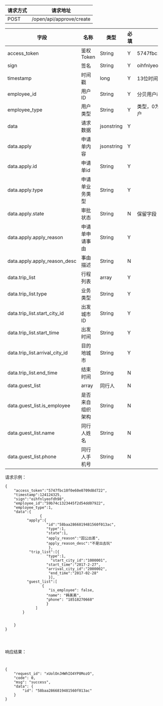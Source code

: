 请求方式|请求地址
----|---
POST|/open/api/approve/create


字段|名称|类型|必填|描述
----|---|---|---|---
access_token|鉴权Token|String|Y|5747fbc10f0e60e0709d8d722
sign|签名|String|Y| oihfnlyeofdh98
timestamp |时间戳|long|Y| 13位时间戳  1241243250000
employee\_id|用户ID|String|Y|分贝用户id或者第三方用户id
employee\_type|用户类型 |String|Y|类型，0为分贝用户，1为第三方用户
data |请求数据|jsonstring|Y|
data.apply |申请单内容| jsonstring |Y|
data.apply.id |申请单id|String|Y|
data.apply.type| 申请单业务类型| String |Y|
data.apply.state| 审批状态|String|N|保留字段
data.apply.apply\_reason |申请单申请事由| String |Y|
data.apply.apply\_reason\_desc |事由描述|String|N|
data.trip\_list| 行程列表| array |Y|
data.trip\_list.type| 业务类型|String|Y|
data.trip\_list.start\_city\_id| 出发城市ID| String |Y|
data.trip\_list.start\_time|出发时间 |String|Y|
data.trip\_list.arrival\_city\_id| 目的地城市|String|Y|
data.trip\_list.end\_time|结束时间|String|N|
data.guest\_list| array |同行人|N|
data.guest\_list.is\_employee|是否来自组织架构  |String|N|
data.guest\_list.name |同行人姓名 | String | N |
data.guest\_list.phone |同行人手机号 |String| N |





请求示例：


```
{
	"access_token":"5747fbc10f0e60e0709d8d722",
	"timestamp":124124325,
	"sign":"oihfnlyeofdh98",
	"employee_id":"59b74c1323445f2d54dd07922",
	"employee_type":1,
	"data":{
				{
		  "apply":{
		           "id":"58baa2866819481560f013ac",
		           "type":1,
		           "state":1,
		           "apply_reason":"因公出差",
		           "apply_reason_desc":"不是出去玩"
		            },
		   "trip_list":[{
		           "type":1,  
		             "start_city_id":"1000001",        
		           "start_time":"2017-2-27",
		           "arrival_city_id":"2000002",
		            "end_time":"2017-02-28"
		            }],
		  "guest_list":[
		         {
		            "is_employee": false,
		           "name": "韩美美",
		           "phone": "18518270668"
		           }
		      ]
		}
		

	}
}




```



响应结果：




```


{
    "request_id": "xUolOnJHWhIO4YP8MozO",
    "code": 0,
    "msg": "success",
    "data": {
        "id": "58baa2866819481560f013ac"
    }
}



```

